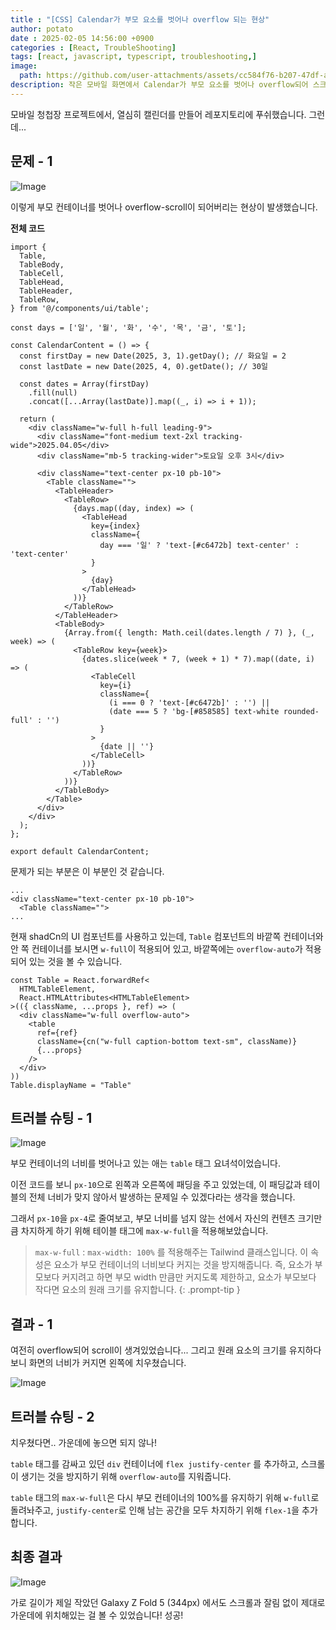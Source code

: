 ```yaml
---
title : "[CSS] Calendar가 부모 요소를 벗어나 overflow 되는 현상"
author: potato
date : 2025-02-05 14:56:00 +0900
categories : [React, TroubleShooting]
tags: [react, javascript, typescript, troubleshooting,]
image:
  path: https://github.com/user-attachments/assets/cc584f76-b207-47df-aae1-9605a42af368
description: 작은 모바일 화면에서 Calendar가 부모 요소를 벗어나 overflow되어 스크롤이 생겨버리는 상황
---
```


모바일 청첩장 프로젝트에서, 열심히 캘린더를 만들어 레포지토리에 푸쉬했습니다. 그런데...

## 문제 - 1

![Image](https://github.com/user-attachments/assets/d11ec1ec-ea5b-44af-a967-ee7acebf1b69)

이렇게 부모 컨테이너를 벗어나 overflow-scroll이 되어버리는 현상이 발생했습니다.

**전체 코드**

```tsx
import {
  Table,
  TableBody,
  TableCell,
  TableHead,
  TableHeader,
  TableRow,
} from '@/components/ui/table';

const days = ['일', '월', '화', '수', '목', '금', '토'];

const CalendarContent = () => {
  const firstDay = new Date(2025, 3, 1).getDay(); // 화요일 = 2
  const lastDate = new Date(2025, 4, 0).getDate(); // 30일

  const dates = Array(firstDay)
    .fill(null)
    .concat([...Array(lastDate)].map((_, i) => i + 1));

  return (
    <div className="w-full h-full leading-9">
      <div className="font-medium text-2xl tracking-wide">2025.04.05</div>
      <div className="mb-5 tracking-wider">토요일 오후 3시</div>

      <div className="text-center px-10 pb-10">
        <Table className="">
          <TableHeader>
            <TableRow>
              {days.map((day, index) => (
                <TableHead
                  key={index}
                  className={
                    day === '일' ? 'text-[#c6472b] text-center' : 'text-center'
                  }
                >
                  {day}
                </TableHead>
              ))}
            </TableRow>
          </TableHeader>
          <TableBody>
            {Array.from({ length: Math.ceil(dates.length / 7) }, (_, week) => (
              <TableRow key={week}>
                {dates.slice(week * 7, (week + 1) * 7).map((date, i) => (
                  <TableCell
                    key={i}
                    className={
                      (i === 0 ? 'text-[#c6472b]' : '') ||
                      (date === 5 ? 'bg-[#858585] text-white rounded-full' : '')
                    }
                  >
                    {date || ''}
                  </TableCell>
                ))}
              </TableRow>
            ))}
          </TableBody>
        </Table>
      </div>
    </div>
  );
};

export default CalendarContent;
```

문제가 되는 부분은 이 부분인 것 같습니다.

```tsx
...
<div className="text-center px-10 pb-10">
  <Table className="">
...
```

현재 shadCn의 UI 컴포넌트를 사용하고 있는데, `Table` 컴포넌트의 바깥쪽 컨테이너와 안 쪽 컨테이너를 보시면 `w-full`이 적용되어 있고, 바깥쪽에는 `overflow-auto`가 적용되어 있는 것을 볼 수 있습니다.

```tsx
const Table = React.forwardRef<
  HTMLTableElement,
  React.HTMLAttributes<HTMLTableElement>
>(({ className, ...props }, ref) => (
  <div className="w-full overflow-auto">
    <table
      ref={ref}
      className={cn("w-full caption-bottom text-sm", className)}
      {...props}
    />
  </div>
))
Table.displayName = "Table"
```

## 트러블 슈팅 - 1
![Image](https://github.com/user-attachments/assets/a2c9d67f-0470-4726-8272-f907e55083c5)

부모 컨테이너의 너비를 벗어나고 있는 애는 `table` 태그 요녀석이었습니다.

이전 코드를 보니 `px-10`으로 왼쪽과 오른쪽에 패딩을 주고 있었는데, 이 패딩값과 테이블의 전체 너비가 맞지 않아서 발생하는 문제일 수 있겠다라는 생각을 했습니다.

그래서 `px-10`을 `px-4`로 줄여보고, 부모 너비를 넘지 않는 선에서 자신의 컨텐츠 크기만큼 차지하게 하기 위해 테이블 태그에 `max-w-full`을 적용해보았습니다.

> `max-w-full`
: `max-width: 100%` 를 적용해주는 Tailwind 클래스입니다. 이 속성은 요소가 부모 컨테이너의 너비보다 커지는 것을 방지해줍니다.
즉, 요소가 부모보다 커지려고 하면 부모 width 만큼만 커지도록 제한하고, 요소가 부모보다 작다면 요소의 원래 크기를 유지합니다.
{: .prompt-tip }

## 결과 - 1
여전히 overflow되어 scroll이 생겨있었습니다... 그리고 원래 요소의 크기를 유지하다보니 화면의 너비가 커지면 왼쪽에 치우쳤습니다.

![Image](https://github.com/user-attachments/assets/b5ff3e7b-30fa-478e-969b-36d9ff6f84b4)

## 트러블 슈팅 - 2
치우쳤다면.. 가운데에 놓으면 되지 않나!

`table` 태그를 감싸고 있던 `div` 컨테이너에 `flex justify-center` 를 추가하고, 스크롤이 생기는 것을 방지하기 위해 `overflow-auto`를 지워줍니다.

`table` 태그의 `max-w-full`은 다시 부모 컨테이너의 100%를 유지하기 위해 `w-full`로 돌려놔주고, `justify-center`로 인해 남는 공간을 모두 차지하기 위해 `flex-1`을 추가합니다.

## 최종 결과
![Image](https://github.com/user-attachments/assets/9f008f0c-3927-4666-a7e2-fdcc34720242)

가로 길이가 제일 작았던 Galaxy Z Fold 5 (344px) 에서도 스크롤과 잘림 없이 제대로 가운데에 위치해있는 걸 볼 수 있었습니다! 성공!